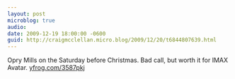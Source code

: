```yaml
---
layout: post
microblog: true
audio: 
date: 2009-12-19 18:00:00 -0600
guid: http://craigmcclellan.micro.blog/2009/12/20/t6844807639.html
---
```

Opry Mills on the Saturday before Christmas. Bad call, but worth it for IMAX Avatar.  [yfrog.com/3587pkj](http://yfrog.com/3587pkj)
